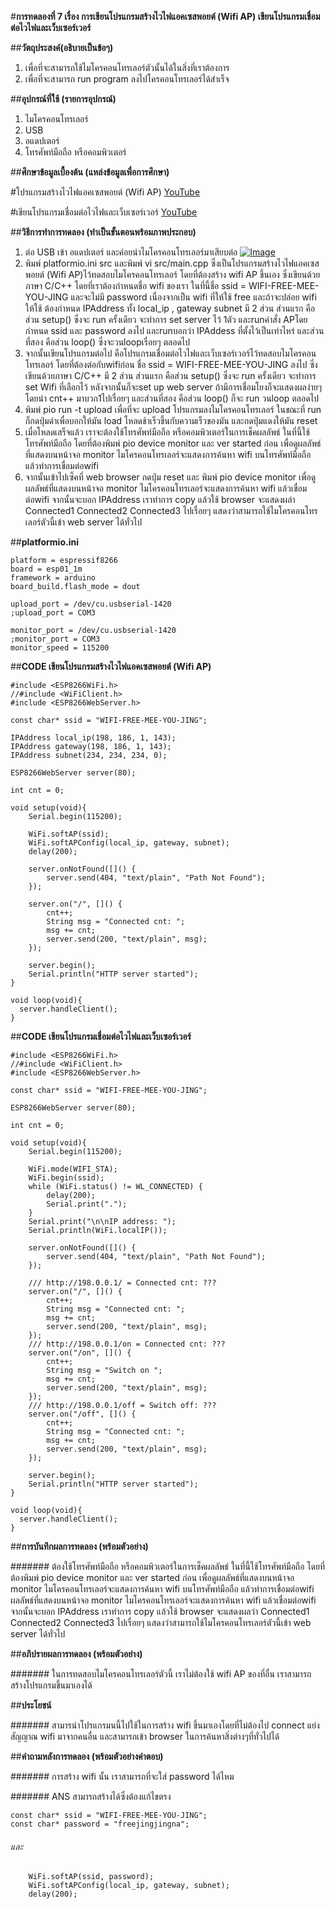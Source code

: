 #**การทดลองที่ 7 เรื่อง การเขียนโปรแกรมสร้างไวไฟแอคเซสพอยต์ (Wifi AP) เขียนโปรแกรมเชื่อมต่อไวไฟและเว็บเซอร์เวอร์**

##**วัตถุประสงค์(อธิบายเป็นข้อๆ)**
1. เพื่อที่จะสามารถใช้ไมโครคอนโทรเลอร์ตัวนั้นได้ในสิ่งที่เราต้องการ
2. เพื่อที่จะสามารถ run program ลงไปโครคอนโทรเลอร์ได้สำเร็จ

##**อุปกรณ์ที่ใช้ (รายการอุปกรณ์)**
1. ไมโครคอนโทรเลอร์
2. USB
3. อแดปเตอร์
4. โทรศัพท์มือถือ หรือคอมพิวเตอร์

##**ศึกษาข้อมูลเบื้องต้น (แหล่งข้อมูลเพื่อการศึกษา)**

#โปรแกรมสร้างไวไฟแอคเซสพอยต์ (Wifi AP) [YouTube](https://youtu.be/T26DVHePlTs)

#เขียนโปรแกรมเชื่อมต่อไวไฟและเว็บเซอร์เวอร์   [YouTube](https://youtu.be/VX-QNQcO-b4)

##**วิธีการทำการทดลอง (ทำเป็นขั้นตอนพร้อมภาพประกอบ)**
1. ต่อ USB เข้า อแดปเตอร์ และค่อยนำไมโครคอนโทรเลอร์มาเสียบต่อ [![Image](https://imgbb.com/)](https://ibb.co/qWCHFqG)
2. พิมพ์ platformio.ini src และพิมพ์ vi src/main.cpp ซึ่งเป็นโปรแกรมสร้างไวไฟแอคเซสพอยต์ (Wifi AP)ไว้ทดสอบไมโครคอนโทรเลอร์ โดยที่ต้องสร้าง wifi AP ขึ้นเอง ซึ่งเขียนด้วยภาษา C/C++ โดยที่เราต้องกำหนดชื่อ wifi ของเรา ในที่นี้ชื่อ ssid = WIFI-FREE-MEE-YOU-JING และจะไม่มี password เนื่องจากเป็น wifi ที่ให้ใช้ free และถ้าจะปล่อย wifi ให้ใช้ ต้องกำหนด IPAddress ทั้ง local_ip , gateway subnet  มี 2 ส่วน ส่วนแรก คือส่วน setup() ซึ่งจะ run ครั้งเดียว จะทำการ set server ไว้ 1ตัว และrunคำสั่ง APโดยกำหนด ssid และ password ลงไป และrunบอกว่า IPAddess ที่ตั้งไว้เป็นเท่าไหร่ และส่วนที่สอง คือส่วน loop() ซึ่งจะวนloopเรื่อยๆ ตลอดไป 
3. จากนั้นเขียนโปรแกรมต่อไป คือโปรแกรมเชื่อมต่อไวไฟและเว็บเซอร์เวอร์ไว้ทดสอบไมโครคอนโทรเลอร์ โดยที่ต้องต่อกับwifiก่อน ชื่อ ssid = WIFI-FREE-MEE-YOU-JING ลงไป ซึ่งเขียนด้วยภาษา C/C++ มี 2 ส่วน ส่วนแรก คือส่วน setup() ซึ่งจะ run ครั้งเดียว จะทำการ set Wifi ที่เลือกไว้ หลังจากนั้นก็จะset up web server ถ้ามีการเชื่อมโยงก็จะแสดงผลง่ายๆ โดยนำ cnt++ มาบวก1ไปเรื่อยๆ และส่วนที่สอง คือส่วน loop() ก็จะ run วนloop ตลอดไป
4. พิมพ์ pio run -t upload เพื่อที่จะ upload โปรแกรมลงไมโครคอนโทรเลอร์ ในขณะที่ run ก็กดปุ่มดำเพื่อบอกให้มัน load โหลดช้าเร็วขึ้นกับความเร็วของมัน และกดปุ่มแดงให้มัน reset 
5. เมื่อโหลดเสร็จแล้ว เราจะต้องใช้โทรศัพท์มือถือ หรือคอมพิวเตอร์ในการเช็คผลลัพธ์ ในที่นี้ใช้โทรศัพท์มือถือ โดยที่ต้องพิมพ์ pio device monitor และ ver started ก่อน เพื่อดูผลลัพธ์ที่แสดงบนหน้าจอ monitor ไมโครคอนโทรเลอร์จะแสดงการค้นหา wifi บนโทรศัพท์มือถือ แล้วทำการเขื่อมต่อwifi 
6. จากนั้นเข้าไปเซ็คที่ web browser กดปุ่ม reset และ  พิมพ์ pio device monitor เพื่อดูผลลัพธ์ที่แสดงบนหน้าจอ monitor ไมโครคอนโทรเลอร์จะแสดงการค้นหา wifi แล้วเขื่อมต่อwifi จากนั้นจะบอก IPAddress เราทำการ copy แล้วใช้ browser จะแสดงผล่า Connected1 Connected2 Connected3 ไปเรื่อยๆ แสดงว่าสามารถใช้ไมโครคอนโทรเลอร์ตัวนี้เข้า web server ได้ทั่วไป 

##**platformio.ini**

```
platform = espressif8266
board = esp01_1m
framework = arduino
board_build.flash_mode = dout

upload_port = /dev/cu.usbserial-1420
;upload_port = COM3

monitor_port = /dev/cu.usbserial-1420
;monitor_port = COM3
monitor_speed = 115200

```

##**CODE เขียนโปรแกรมสร้างไวไฟแอคเซสพอยต์ (Wifi AP)**

```
#include <ESP8266WiFi.h>
//#include <WiFiClient.h>
#include <ESP8266WebServer.h>

const char* ssid = "WIFI-FREE-MEE-YOU-JING";

IPAddress local_ip(198, 186, 1, 143);
IPAddress gateway(198, 186, 1, 143);
IPAddress subnet(234, 234, 234, 0);

ESP8266WebServer server(80);

int cnt = 0;

void setup(void){
	Serial.begin(115200);

	WiFi.softAP(ssid);
	WiFi.softAPConfig(local_ip, gateway, subnet);
	delay(200);

	server.onNotFound([]() {
		server.send(404, "text/plain", "Path Not Found");
	});

	server.on("/", []() {
		cnt++;
		String msg = "Connected cnt: ";
		msg += cnt;
		server.send(200, "text/plain", msg);
	});

	server.begin();
	Serial.println("HTTP server started");
}

void loop(void){
  server.handleClient();
}

```

##**CODE เขียนโปรแกรมเชื่อมต่อไวไฟและเว็บเซอร์เวอร์**

```
#include <ESP8266WiFi.h>
//#include <WiFiClient.h>
#include <ESP8266WebServer.h>

const char* ssid = "WIFI-FREE-MEE-YOU-JING";

ESP8266WebServer server(80);

int cnt = 0;

void setup(void){
	Serial.begin(115200);

	WiFi.mode(WIFI_STA);
	WiFi.begin(ssid);
	while (WiFi.status() != WL_CONNECTED) {
		delay(200);
		Serial.print(".");
	}
	Serial.print("\n\nIP address: ");
	Serial.println(WiFi.localIP());

	server.onNotFound([]() {
		server.send(404, "text/plain", "Path Not Found");
	});

	/// http://198.0.0.1/ = Connected cnt: ???
	server.on("/", []() {
		cnt++;
		String msg = "Connected cnt: ";
		msg += cnt;
		server.send(200, "text/plain", msg);
	});
	/// http://198.0.0.1/on = Connected cnt: ???
	server.on("/on", []() {
		cnt++;
		String msg = "Switch on ";
		msg += cnt;
		server.send(200, "text/plain", msg);
	});
	/// http://198.0.0.1/off = Switch off: ???
	server.on("/off", []() {
		cnt++;
		String msg = "Connected cnt: ";
		msg += cnt;
		server.send(200, "text/plain", msg);
	});

	server.begin();
	Serial.println("HTTP server started");
}

void loop(void){
  server.handleClient();
}
```
##**การบันทึกผลการทดลอง (พร้อมตัวอย่าง)**

####### ต้องใช้โทรศัพท์มือถือ หรือคอมพิวเตอร์ในการเช็คผลลัพธ์ ในที่นี้ใช้โทรศัพท์มือถือ โดยที่ต้องพิมพ์ pio device monitor และ ver started ก่อน เพื่อดูผลลัพธ์ที่แสดงบนหน้าจอ monitor ไมโครคอนโทรเลอร์จะแสดงการค้นหา wifi บนโทรศัพท์มือถือ แล้วทำการเขื่อมต่อwifi  ผลลัพธ์ที่แสดงบนหน้าจอ monitor ไมโครคอนโทรเลอร์จะแสดงการค้นหา wifi แล้วเชื่อมต่อwifi จากนั้นจะบอก IPAddress เราทำการ copy แล้วใช้ browser จะแสดงผลว่า Connected1 Connected2 Connected3 ไปเรื่อยๆ แสดงว่าสามารถใช้ไมโครคอนโทรเลอร์ตัวนี้เข้า web server ได้ทั่วไป 

##**อภิปรายผลการทดลอง (พร้อมตัวอย่าง)**

####### ในการทดสอบไมโครคอนโทรเลอร์ตัวนี้ เราไม่ต้องใช้ wifi AP ของที่อื่น เราสามารถสร้างโปรแกรมขึ้นมาเองได้

##**ประโยชน์**

####### สามารนำโปรแกรมนนี้ไปใช้ในการสร้าง wifi ขึ้นมาเองโดยที่ไม่ต้องไป connect แย่งสัญญาณ wifi มาจากคนอื่น และสามารถเข้า browser ในการค้นหาสิ่งต่างๆที่ทั่วไปได้

##**คำถามหลังการทดลอง (พร้อมตัวอย่างคำตอบ)**

####### การสร้าง wifi นั้น เราสามารถที่จะใส่ password ได้ไหม 

####### ANS สามารถสร้างได้ซึ่งต้องแก้ไขตรง

```
const char* ssid = "WIFI-FREE-MEE-YOU-JING";
const char* password = "freejingjingna";
```

###### และ

```
	WiFi.softAP(ssid, password);
	WiFi.softAPConfig(local_ip, gateway, subnet);
	delay(200);
```
